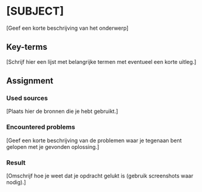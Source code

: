 # [SUBJECT]  
[Geef een korte beschrijving van het onderwerp]

## Key-terms  
[Schrijf hier een lijst met belangrijke termen met eventueel een korte uitleg.]

## Assignment  

### Used sources  
[Plaats hier de bronnen die je hebt gebruikt.]

### Encountered problems  
[Geef een korte beschrijving van de problemen waar je tegenaan bent gelopen met je gevonden oplossing.]

### Result  
[Omschrijf hoe je weet dat je opdracht gelukt is (gebruik screenshots waar nodig).]
